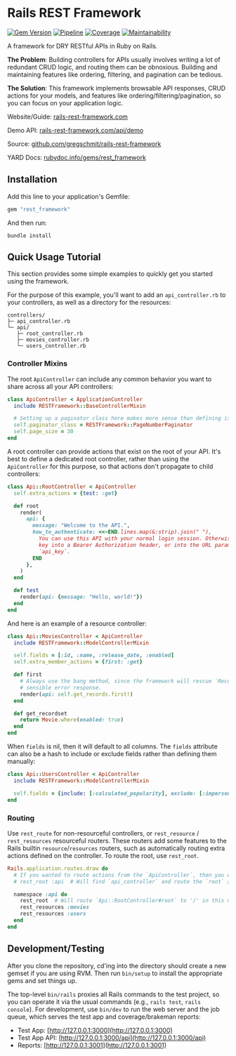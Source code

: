 # Rails REST Framework

[![Gem Version](https://badge.fury.io/rb/rest_framework.svg)](https://badge.fury.io/rb/rest_framework)
[![Pipeline](https://github.com/gregschmit/rails-rest-framework/actions/workflows/pipeline.yml/badge.svg)](https://github.com/gregschmit/rails-rest-framework/actions/workflows/pipeline.yml)
[![Coverage](https://coveralls.io/repos/github/gregschmit/rails-rest-framework/badge.svg?branch=master)](https://coveralls.io/github/gregschmit/rails-rest-framework?branch=master)
[![Maintainability](https://api.codeclimate.com/v1/badges/ba5df7706cb544d78555/maintainability)](https://codeclimate.com/github/gregschmit/rails-rest-framework/maintainability)

A framework for DRY RESTful APIs in Ruby on Rails.

**The Problem**: Building controllers for APIs usually involves writing a lot of redundant CRUD
logic, and routing them can be obnoxious. Building and maintaining features like ordering,
filtering, and pagination can be tedious.

**The Solution**: This framework implements browsable API responses, CRUD actions for your models,
and features like ordering/filtering/pagination, so you can focus on your application logic.

Website/Guide: [rails-rest-framework.com](https://rails-rest-framework.com)

Demo API: [rails-rest-framework.com/api/demo](https://rails-rest-framework.com/api/demo)

Source: [github.com/gregschmit/rails-rest-framework](https://github.com/gregschmit/rails-rest-framework)

YARD Docs: [rubydoc.info/gems/rest_framework](https://rubydoc.info/gems/rest_framework)

## Installation

Add this line to your application's Gemfile:

```ruby
gem "rest_framework"
```

And then run:

```shell
bundle install
```

## Quick Usage Tutorial

This section provides some simple examples to quickly get you started using the framework.

For the purpose of this example, you'll want to add an `api_controller.rb` to your controllers, as
well as a directory for the resources:

```text
controllers/
├─ api_controller.rb
└─ api/
   ├─ root_controller.rb
   ├─ movies_controller.rb
   └─ users_controller.rb
```

### Controller Mixins

The root `ApiController` can include any common behavior you want to share across all your API
controllers:

```ruby
class ApiController < ApplicationController
  include RESTFramework::BaseControllerMixin

  # Setting up a paginator class here makes more sense than defining it on every child controller.
  self.paginator_class = RESTFramework::PageNumberPaginator
  self.page_size = 30
end
```

A root controller can provide actions that exist on the root of your API. It's best to define a
dedicated root controller, rather than using the `ApiController` for this purpose, so that actions
don't propagate to child controllers:

```ruby
class Api::RootController < ApiController
  self.extra_actions = {test: :get}

  def root
    render(
      api: {
        message: "Welcome to the API.",
        how_to_authenticate: <<~END.lines.map(&:strip).join(" "),
          You can use this API with your normal login session. Otherwise, you can insert your API
          key into a Bearer Authorization header, or into the URL parameters with the name
          `api_key`.
        END
      },
    )
  end

  def test
    render(api: {message: "Hello, world!"})
  end
end
```

And here is an example of a resource controller:

```ruby
class Api::MoviesController < ApiController
  include RESTFramework::ModelControllerMixin

  self.fields = [:id, :name, :release_date, :enabled]
  self.extra_member_actions = {first: :get}

  def first
    # Always use the bang method, since the framework will rescue `RecordNotFound` and return a
    # sensible error response.
    render(api: self.get_records.first!)
  end

  def get_recordset
    return Movie.where(enabled: true)
  end
end
```

When `fields` is nil, then it will default to all columns. The `fields` attribute can also be a hash
to include or exclude fields rather than defining them manually:

```ruby
class Api::UsersController < ApiController
  include RESTFramework::ModelControllerMixin

  self.fields = {include: [:calculated_popularity], exclude: [:impersonation_token]}
end
```

### Routing

Use `rest_route` for non-resourceful controllers, or `rest_resource` / `rest_resources` resourceful
routers. These routers add some features to the Rails builtin `resource`/`resources` routers, such
as automatically routing extra actions defined on the controller. To route the root, use
`rest_root`.

```ruby
Rails.application.routes.draw do
  # If you wanted to route actions from the `ApiController`, then you would use this:
  # rest_root :api  # Will find `api_controller` and route the `root` action to '/api'.

  namespace :api do
    rest_root  # Will route `Api::RootController#root` to '/' in this namespace ('/api').
    rest_resources :movies
    rest_resources :users
  end
end
```

## Development/Testing

After you clone the repository, cd'ing into the directory should create a new gemset if you are
using RVM. Then run `bin/setup` to install the appropriate gems and set things up.

The top-level `bin/rails` proxies all Rails commands to the test project, so you can operate it via
the usual commands (e.g., `rails test`, `rails console`). For development, use `bin/dev` to run the
web server and the job queue, which serves the test app  and coverage/brakeman reports:

- Test App: [http://127.0.0.1:3000](http://127.0.0.1:3000)
- Test App API: [http://127.0.0.1:3000/api](http://127.0.0.1:3000/api)
- Reports: [http://127.0.0.1:3001](http://127.0.0.1:3001)
